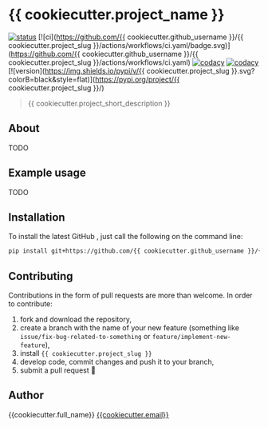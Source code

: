# {{ cookiecutter.project_name }}

[![status](http://www.repostatus.org/badges/latest/concept.svg)](http://www.repostatus.org/#concept)
[![ci](https://github.com/{{ cookiecutter.github_username }}/{{ cookiecutter.project_slug }}/actions/workflows/ci.yaml/badge.svg)](https://github.com/{{ cookiecutter.github_username }}/{{ cookiecutter.project_slug }}/actions/workflows/ci.yaml)
[![codacy]()]()
[![codacy]()]()
[![version](https://img.shields.io/pypi/v/{{ cookiecutter.project_slug }}.svg?colorB=black&style=flat)](https://pypi.org/project/{{ cookiecutter.project_slug }}/)

> {{ cookiecutter.project_short_description }}

## About

TODO

## Example usage

TODO

## Installation

To install the latest GitHub <RELEASE>, just call the following on the
command line:

```bash
pip install git+https://github.com/{{ cookiecutter.github_username }}/{{ cookiecutter.project_slug }}@<RELEASE>
```

## Contributing

Contributions in the form of pull requests are more than welcome. In order to contribute:

1) fork and download the repository,
2) create a branch with the name of your new feature (something like `issue/fix-bug-related-to-something` or `feature/implement-new-feature`),
3) install `{{ cookiecutter.project_slug }}`
4) develop code, commit changes and push it to your branch,
5) submit a pull request :slightly_smiling_face:

## Author

{{cookiecutter.full_name}} <a href="mailto:{{cookiecutter.email}}">{{cookiecutter.email}}</a>
